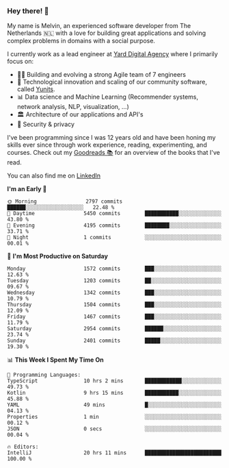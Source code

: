 ### Hey there! 👋

My name is Melvin, an experienced software developer from The Netherlands 🇳🇱 with a love for building great applications and solving complex problems in domains with a social purpose. 

I currently work as a lead engineer at [Yard Digital Agency](https://github.com/yardinternet) where I primarily focus on:

* 👏🏼 Building and evolving a strong Agile team of 7 engineers
* 🚀 Technological innovation and scaling of our community software, called [Yunits](https://www.yunits.com/).
* 📊 Data science and Machine Learning (Recommender systems, network analysis, NLP, visualization, ...)
* 🏛 Architecture of our applications and API's
* 🔐 Security & privacy

I've been programming since I was 12 years old and have been honing my skills ever since through work experience, reading, experimenting, and courses.
Check out my [Goodreads 📚](https://goodreads.com/melvinkoopmans) for an overview of the books that I've read. 

You can also find me on [LinkedIn](https://www.linkedin.com/in/melvinkoopmans)

<!--START_SECTION:waka-->
**I'm an Early 🐤** 

```text
🌞 Morning                2797 commits        ██████░░░░░░░░░░░░░░░░░░░   22.48 % 
🌆 Daytime                5450 commits        ███████████░░░░░░░░░░░░░░   43.80 % 
🌃 Evening                4195 commits        ████████░░░░░░░░░░░░░░░░░   33.71 % 
🌙 Night                  1 commits           ░░░░░░░░░░░░░░░░░░░░░░░░░   00.01 % 
```
📅 **I'm Most Productive on Saturday** 

```text
Monday                   1572 commits        ███░░░░░░░░░░░░░░░░░░░░░░   12.63 % 
Tuesday                  1203 commits        ██░░░░░░░░░░░░░░░░░░░░░░░   09.67 % 
Wednesday                1342 commits        ███░░░░░░░░░░░░░░░░░░░░░░   10.79 % 
Thursday                 1504 commits        ███░░░░░░░░░░░░░░░░░░░░░░   12.09 % 
Friday                   1467 commits        ███░░░░░░░░░░░░░░░░░░░░░░   11.79 % 
Saturday                 2954 commits        ██████░░░░░░░░░░░░░░░░░░░   23.74 % 
Sunday                   2401 commits        █████░░░░░░░░░░░░░░░░░░░░   19.30 % 
```


📊 **This Week I Spent My Time On** 

```text
💬 Programming Languages: 
TypeScript               10 hrs 2 mins       ████████████░░░░░░░░░░░░░   49.73 % 
Kotlin                   9 hrs 15 mins       ███████████░░░░░░░░░░░░░░   45.88 % 
YAML                     49 mins             █░░░░░░░░░░░░░░░░░░░░░░░░   04.13 % 
Properties               1 min               ░░░░░░░░░░░░░░░░░░░░░░░░░   00.12 % 
JSON                     0 secs              ░░░░░░░░░░░░░░░░░░░░░░░░░   00.04 % 

🔥 Editors: 
IntelliJ                 20 hrs 11 mins      █████████████████████████   100.00 % 
```


<!--END_SECTION:waka-->
